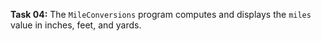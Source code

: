 **Task 04:**  The `MileConversions` program computes and displays the `miles` value in inches, feet, and yards.